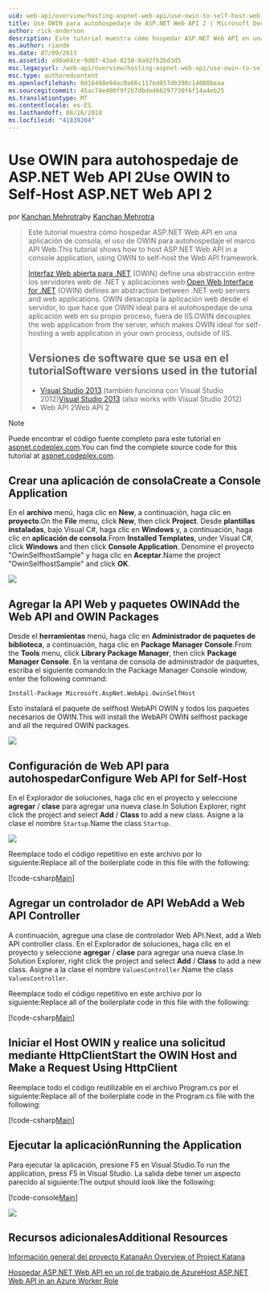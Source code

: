 ```yaml
---
uid: web-api/overview/hosting-aspnet-web-api/use-owin-to-self-host-web-api
title: Use OWIN para autohospedaje de ASP.NET Web API 2 | Microsoft Docs
author: rick-anderson
description: Este tutorial muestra cómo hospedar ASP.NET Web API en una aplicación de consola, el uso de OWIN para autohospedaje el marco API Web. Interfaz Web abierta para .NET (OWIN) d...
ms.author: riande
ms.date: 07/09/2013
ms.assetid: a90a04ce-9d07-43ad-8250-8a92fb2bd3d5
msc.legacyurl: /web-api/overview/hosting-aspnet-web-api/use-owin-to-self-host-web-api
msc.type: authoredcontent
ms.openlocfilehash: 0d16498e94ac0a66c117ed057db398c14080beaa
ms.sourcegitcommit: 45ac74e400f9f2b7dbded66297730f6f14a4eb25
ms.translationtype: MT
ms.contentlocale: es-ES
ms.lasthandoff: 08/16/2018
ms.locfileid: "41839204"
---
```

<a name="use-owin-to-self-host-aspnet-web-api-2"></a><span data-ttu-id="c9698-104">Use OWIN para autohospedaje de ASP.NET Web API 2</span><span class="sxs-lookup"><span data-stu-id="c9698-104">Use OWIN to Self-Host ASP.NET Web API 2</span></span>
====================
<span data-ttu-id="c9698-105">por [Kanchan Mehrotra](https://twitter.com/kanchanmeh)</span><span class="sxs-lookup"><span data-stu-id="c9698-105">by [Kanchan Mehrotra](https://twitter.com/kanchanmeh)</span></span>

> <span data-ttu-id="c9698-106">Este tutorial muestra cómo hospedar ASP.NET Web API en una aplicación de consola, el uso de OWIN para autohospedaje el marco API Web.</span><span class="sxs-lookup"><span data-stu-id="c9698-106">This tutorial shows how to host ASP.NET Web API in a console application, using OWIN to self-host the Web API framework.</span></span>
> 
> <span data-ttu-id="c9698-107">[Interfaz Web abierta para .NET](http://owin.org) (OWIN) define una abstracción entre los servidores web de .NET y aplicaciones web.</span><span class="sxs-lookup"><span data-stu-id="c9698-107">[Open Web Interface for .NET](http://owin.org) (OWIN) defines an abstraction between .NET web servers and web applications.</span></span> <span data-ttu-id="c9698-108">OWIN desacopla la aplicación web desde el servidor, lo que hace que OWIN ideal para el autohospedaje de una aplicación web en su propio proceso, fuera de IIS.</span><span class="sxs-lookup"><span data-stu-id="c9698-108">OWIN decouples the web application from the server, which makes OWIN ideal for self-hosting a web application in your own process, outside of IIS.</span></span>
> 
> ## <a name="software-versions-used-in-the-tutorial"></a><span data-ttu-id="c9698-109">Versiones de software que se usa en el tutorial</span><span class="sxs-lookup"><span data-stu-id="c9698-109">Software versions used in the tutorial</span></span>
> 
> 
> - <span data-ttu-id="c9698-110">[Visual Studio 2013](https://www.microsoft.com/visualstudio/eng/2013-downloads) (también funciona con Visual Studio 2012)</span><span class="sxs-lookup"><span data-stu-id="c9698-110">[Visual Studio 2013](https://www.microsoft.com/visualstudio/eng/2013-downloads) (also works with Visual Studio 2012)</span></span>
> - <span data-ttu-id="c9698-111">Web API 2</span><span class="sxs-lookup"><span data-stu-id="c9698-111">Web API 2</span></span>


> [!NOTE]
> <span data-ttu-id="c9698-112">Puede encontrar el código fuente completo para este tutorial en [aspnet.codeplex.com](https://aspnet.codeplex.com/SourceControl/latest#Samples/WebApi/OwinSelfhostSample/ReadMe.txt).</span><span class="sxs-lookup"><span data-stu-id="c9698-112">You can find the complete source code for this tutorial at [aspnet.codeplex.com](https://aspnet.codeplex.com/SourceControl/latest#Samples/WebApi/OwinSelfhostSample/ReadMe.txt).</span></span>


## <a name="create-a-console-application"></a><span data-ttu-id="c9698-113">Crear una aplicación de consola</span><span class="sxs-lookup"><span data-stu-id="c9698-113">Create a Console Application</span></span>

<span data-ttu-id="c9698-114">En el **archivo** menú, haga clic en **New**, a continuación, haga clic en **proyecto**.</span><span class="sxs-lookup"><span data-stu-id="c9698-114">On the **File** menu, click **New**, then click **Project**.</span></span> <span data-ttu-id="c9698-115">Desde **plantillas instaladas**, bajo Visual C#, haga clic en **Windows** y, a continuación, haga clic en **aplicación de consola**.</span><span class="sxs-lookup"><span data-stu-id="c9698-115">From **Installed Templates**, under Visual C#, click **Windows** and then click **Console Application**.</span></span> <span data-ttu-id="c9698-116">Denomine el proyecto "OwinSelfhostSample" y haga clic en **Aceptar**.</span><span class="sxs-lookup"><span data-stu-id="c9698-116">Name the project "OwinSelfhostSample" and click **OK**.</span></span>

[![](use-owin-to-self-host-web-api/_static/image2.png)](use-owin-to-self-host-web-api/_static/image1.png)

## <a name="add-the-web-api-and-owin-packages"></a><span data-ttu-id="c9698-117">Agregar la API Web y paquetes OWIN</span><span class="sxs-lookup"><span data-stu-id="c9698-117">Add the Web API and OWIN Packages</span></span>

<span data-ttu-id="c9698-118">Desde el **herramientas** menú, haga clic en **Administrador de paquetes de biblioteca**, a continuación, haga clic en **Package Manager Console**.</span><span class="sxs-lookup"><span data-stu-id="c9698-118">From the **Tools** menu, click **Library Package Manager**, then click **Package Manager Console**.</span></span> <span data-ttu-id="c9698-119">En la ventana de consola de administrador de paquetes, escriba el siguiente comando:</span><span class="sxs-lookup"><span data-stu-id="c9698-119">In the Package Manager Console window, enter the following command:</span></span>

`Install-Package Microsoft.AspNet.WebApi.OwinSelfHost`

<span data-ttu-id="c9698-120">Esto instalará el paquete de selfhost WebAPI OWIN y todos los paquetes necesarios de OWIN.</span><span class="sxs-lookup"><span data-stu-id="c9698-120">This will install the WebAPI OWIN selfhost package and all the required OWIN packages.</span></span>

[![](use-owin-to-self-host-web-api/_static/image4.png)](use-owin-to-self-host-web-api/_static/image3.png)

## <a name="configure-web-api-for-self-host"></a><span data-ttu-id="c9698-121">Configuración de Web API para autohospedar</span><span class="sxs-lookup"><span data-stu-id="c9698-121">Configure Web API for Self-Host</span></span>

<span data-ttu-id="c9698-122">En el Explorador de soluciones, haga clic en el proyecto y seleccione **agregar** / **clase** para agregar una nueva clase.</span><span class="sxs-lookup"><span data-stu-id="c9698-122">In Solution Explorer, right click the project and select **Add** / **Class** to add a new class.</span></span> <span data-ttu-id="c9698-123">Asigne a la clase el nombre `Startup`.</span><span class="sxs-lookup"><span data-stu-id="c9698-123">Name the class `Startup`.</span></span>

![](use-owin-to-self-host-web-api/_static/image5.png)

<span data-ttu-id="c9698-124">Reemplace todo el código repetitivo en este archivo por lo siguiente:</span><span class="sxs-lookup"><span data-stu-id="c9698-124">Replace all of the boilerplate code in this file with the following:</span></span>

[!code-csharp[Main](use-owin-to-self-host-web-api/samples/sample1.cs)]

## <a name="add-a-web-api-controller"></a><span data-ttu-id="c9698-125">Agregar un controlador de API Web</span><span class="sxs-lookup"><span data-stu-id="c9698-125">Add a Web API Controller</span></span>

<span data-ttu-id="c9698-126">A continuación, agregue una clase de controlador Web API.</span><span class="sxs-lookup"><span data-stu-id="c9698-126">Next, add a Web API controller class.</span></span> <span data-ttu-id="c9698-127">En el Explorador de soluciones, haga clic en el proyecto y seleccione **agregar** / **clase** para agregar una nueva clase.</span><span class="sxs-lookup"><span data-stu-id="c9698-127">In Solution Explorer, right click the project and select **Add** / **Class** to add a new class.</span></span> <span data-ttu-id="c9698-128">Asigne a la clase el nombre `ValuesController`.</span><span class="sxs-lookup"><span data-stu-id="c9698-128">Name the class `ValuesController`.</span></span>

<span data-ttu-id="c9698-129">Reemplace todo el código repetitivo en este archivo por lo siguiente:</span><span class="sxs-lookup"><span data-stu-id="c9698-129">Replace all of the boilerplate code in this file with the following:</span></span>

[!code-csharp[Main](use-owin-to-self-host-web-api/samples/sample2.cs)]

## <a name="start-the-owin-host-and-make-a-request-using-httpclient"></a><span data-ttu-id="c9698-130">Iniciar el Host OWIN y realice una solicitud mediante HttpClient</span><span class="sxs-lookup"><span data-stu-id="c9698-130">Start the OWIN Host and Make a Request Using HttpClient</span></span>

<span data-ttu-id="c9698-131">Reemplace todo el código reutilizable en el archivo Program.cs por el siguiente:</span><span class="sxs-lookup"><span data-stu-id="c9698-131">Replace all of the boilerplate code in the Program.cs file with the following:</span></span>

[!code-csharp[Main](use-owin-to-self-host-web-api/samples/sample3.cs)]

## <a name="running-the-application"></a><span data-ttu-id="c9698-132">Ejecutar la aplicación</span><span class="sxs-lookup"><span data-stu-id="c9698-132">Running the Application</span></span>

<span data-ttu-id="c9698-133">Para ejecutar la aplicación, presione F5 en Visual Studio.</span><span class="sxs-lookup"><span data-stu-id="c9698-133">To run the application, press F5 in Visual Studio.</span></span> <span data-ttu-id="c9698-134">La salida debe tener un aspecto parecido al siguiente:</span><span class="sxs-lookup"><span data-stu-id="c9698-134">The output should look like the following:</span></span>

[!code-console[Main](use-owin-to-self-host-web-api/samples/sample4.cmd)]

![](use-owin-to-self-host-web-api/_static/image6.png)

## <a name="additional-resources"></a><span data-ttu-id="c9698-135">Recursos adicionales</span><span class="sxs-lookup"><span data-stu-id="c9698-135">Additional Resources</span></span>

[<span data-ttu-id="c9698-136">Información general del proyecto Katana</span><span class="sxs-lookup"><span data-stu-id="c9698-136">An Overview of Project Katana</span></span>](../../../aspnet/overview/owin-and-katana/an-overview-of-project-katana.md)

[<span data-ttu-id="c9698-137">Hospedar ASP.NET Web API en un rol de trabajo de Azure</span><span class="sxs-lookup"><span data-stu-id="c9698-137">Host ASP.NET Web API in an Azure Worker Role</span></span>](host-aspnet-web-api-in-an-azure-worker-role.md)

